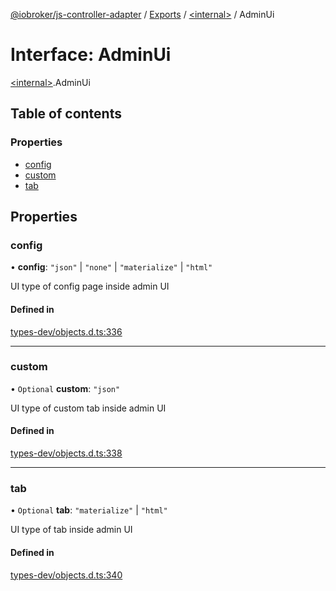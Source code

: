 [@iobroker/js-controller-adapter](../README.md) / [Exports](../modules.md) / [\<internal\>](../modules/internal_.md) / AdminUi

# Interface: AdminUi

[\<internal\>](../modules/internal_.md).AdminUi

## Table of contents

### Properties

- [config](internal_.AdminUi.md#config)
- [custom](internal_.AdminUi.md#custom)
- [tab](internal_.AdminUi.md#tab)

## Properties

### config

• **config**: ``"json"`` \| ``"none"`` \| ``"materialize"`` \| ``"html"``

UI type of config page inside admin UI

#### Defined in

[types-dev/objects.d.ts:336](https://github.com/ioBroker/ioBroker.js-controller/blob/9b2b813d/packages/types-dev/objects.d.ts#L336)

___

### custom

• `Optional` **custom**: ``"json"``

UI type of custom tab inside admin UI

#### Defined in

[types-dev/objects.d.ts:338](https://github.com/ioBroker/ioBroker.js-controller/blob/9b2b813d/packages/types-dev/objects.d.ts#L338)

___

### tab

• `Optional` **tab**: ``"materialize"`` \| ``"html"``

UI type of tab inside admin UI

#### Defined in

[types-dev/objects.d.ts:340](https://github.com/ioBroker/ioBroker.js-controller/blob/9b2b813d/packages/types-dev/objects.d.ts#L340)
